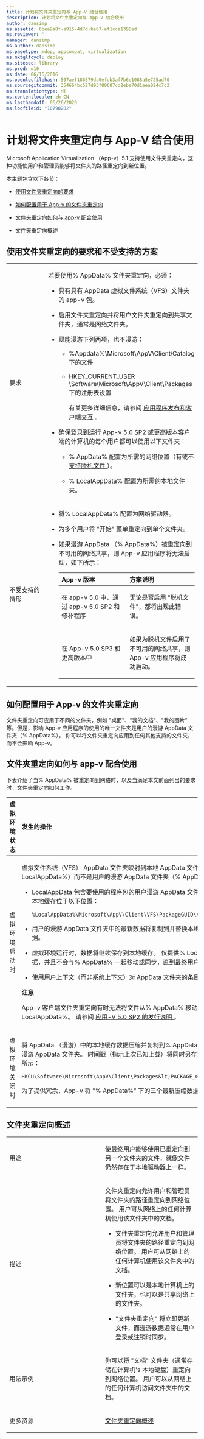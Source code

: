 ```yaml
---
title: 计划将文件夹重定向与 App-V 结合使用
description: 计划将文件夹重定向与 App-V 结合使用
author: dansimp
ms.assetid: 6bea9a8f-a915-4d7d-be67-ef1cca1398ed
ms.reviewer: ''
manager: dansimp
ms.author: dansimp
ms.pagetype: mdop, appcompat, virtualization
ms.mktglfcycl: deploy
ms.sitesec: library
ms.prod: w10
ms.date: 06/16/2016
ms.openlocfilehash: 507aef186579da0efdb3af7b6e1088a5e725ad70
ms.sourcegitcommit: 354664bc527d93f80687cd2eba70d1eea024c7c3
ms.translationtype: MT
ms.contentlocale: zh-CN
ms.lasthandoff: 06/26/2020
ms.locfileid: "10798282"
---
```

# 计划将文件夹重定向与 App-V 结合使用


Microsoft Application Virtualization （App-v）5.1 支持使用文件夹重定向，这种功能使用户和管理员能够将文件夹的路径重定向到新位置。

本主题包含以下各节：

-   [使用文件夹重定向的要求](#bkmk-folder-redir-reqs)

-   [如何配置用于 App-v 的文件夹重定向](#bkmk-folder-redir-cfg)

-   [文件夹重定向如何与 app-v 配合使用](#bkmk-folder-redir-works)

-   [文件夹重定向概述](#bkmk-folder-redir-overview)

## <a href="" id="bkmk-folder-redir-reqs"></a>使用文件夹重定向的要求和不受支持的方案


<table>
<colgroup>
<col width="50%" />
<col width="50%" />
</colgroup>
<tbody>
<tr class="odd">
<td align="left"><p>要求</p></td>
<td align="left"><p>若要使用% AppData% 文件夹重定向，必须：</p>
<ul>
<li><p>具有具有 AppData 虚拟文件系统（VFS）文件夹的 app-v 包。</p></li>
<li><p>启用文件夹重定向并将用户文件夹重定向到共享文件夹，通常是网络文件夹。</p></li>
<li><p>既能漫游下列两项，也不漫游：</p>
<ul>
<li><p>%Appdata%\Microsoft\AppV\Client\Catalog 下的文件</p></li>
<li><p>HKEY_CURRENT_USER \Software\Microsoft\AppV\Client\Packages 下的注册表设置</p>
<p>有关更多详细信息，请参阅 <a href="application-publishing-and-client-interaction.md#bkmk-clt-inter-roam-reqs" data-raw-source="[Application Publishing and Client Interaction](application-publishing-and-client-interaction.md#bkmk-clt-inter-roam-reqs)"> 应用程序发布和客户端交互 </a> 。</p></li>
</ul></li>
<li><p>确保登录到运行 App-v 5.0 SP2 或更高版本客户端的计算机的每个用户都可以使用以下文件夹：</p>
<ul>
<li><p>% AppData% 配置为所需的网络位置（有或不 <a href="https://technet.microsoft.com/library/cc780552.aspx" data-raw-source="[Offline Files](https://technet.microsoft.com/library/cc780552.aspx)"> 支持脱机文件 </a> ）。</p></li>
<li><p>% LocalAppData% 配置为所需的本地文件夹。</p></li>
</ul></li>
</ul></td>
</tr>
<tr class="even">
<td align="left"><p>不受支持的情形</p></td>
<td align="left"><ul>
<li><p>将% LocalAppData% 配置为网络驱动器。</p></li>
<li><p>为多个用户将 "开始" 菜单重定向到单个文件夹。</p></li>
<li><p>如果漫游 AppData （% AppData%）被重定向到不可用的网络共享，则 App-v 应用程序将无法启动，如下所示：</p>
<table>
<colgroup>
<col width="50%" />
<col width="50%" />
</colgroup>
<thead>
<tr class="header">
<th align="left">App-v 版本</th>
<th align="left">方案说明</th>
</tr>
</thead>
<tbody>
<tr class="odd">
<td align="left"><p>在 app-v 5.0 中，通过 app-v 5.0 SP2 和修补程序</p></td>
<td align="left"><p>无论是否启用 "脱机文件"，都将出现此错误。</p></td>
</tr>
<tr class="even">
<td align="left"><p>在 App-v 5.0 SP3 和更高版本中</p></td>
<td align="left"><p>如果为脱机文件启用了不可用的网络共享，则 App-v 应用程序将成功启动。</p></td>
</tr>
</tbody>
</table>
<p> </p></li>
</ul></td>
</tr>
</tbody>
</table>



## <a href="" id="bkmk-folder-redir-cfg"></a>如何配置用于 App-v 的文件夹重定向


文件夹重定向可应用于不同的文件夹，例如 "桌面"、"我的文档"、"我的图片" 等。但是，影响 App-v 应用程序的使用的唯一文件夹是用户的漫游 AppData 文件夹（% AppData%）。 你可以将文件夹重定向应用到任何其他支持的文件夹，而不会影响 App-v。

## <a href="" id="bkmk-folder-redir-works"></a>文件夹重定向如何与 app-v 配合使用


下表介绍了当% AppData% 被重定向到网络时，以及当满足本文前面列出的要求时，文件夹重定向如何工作。

<table>
<colgroup>
<col width="50%" />
<col width="50%" />
</colgroup>
<thead>
<tr class="header">
<th align="left">虚拟环境状态</th>
<th align="left">发生的操作</th>
</tr>
</thead>
<tbody>
<tr class="odd">
<td align="left"><p>虚拟环境启动时</p></td>
<td align="left"><p>虚拟文件系统（VFS） AppData 文件夹映射到本地 AppData 文件夹（% LocalAppData%）而不是用户的漫游 AppData 文件夹（% AppData%）。</p>
<ul>
<li><p>LocalAppData 包含要使用的程序包的用户漫游 AppData 文件夹的本地缓存。 本地缓存位于以下位置：</p>
<p><code>%LocalAppData%\Microsoft\AppV\Client\VFS\PackageGUID\AppData</code></p></li>
<li><p>用户的漫游 AppData 文件夹中的最新数据将复制到并替换本地缓存中的当前数据。</p></li>
<li><p>虚拟环境运行时，数据将继续保存到本地缓存。 仅提供% LocalAppData% 的数据，并且不会与% AppData% 一起移动或同步，直到最终用户关闭计算机。</p></li>
<li><p>使用用户上下文（而非系统上下文）对 AppData 文件夹的条目进行输入。</p></li>
</ul>
<div class="alert">
<strong>注意</strong><br/><p>App-v 客户端文件夹重定向有时无法将文件从% AppData% 移动到% LocalAppData%。 请参阅 <a href="release-notes-for-app-v-50-sp2.md#bkmk-folderredirection" data-raw-source="[Release Notes for App-V 5.0 SP2](release-notes-for-app-v-50-sp2.md#bkmk-folderredirection)"> 应用-V 5.0 SP2 的发行说明 </a> 。</p>
</div>
<div>

</div></td>
</tr>
<tr class="even">
<td align="left"><p>虚拟环境关闭时</p></td>
<td align="left"><p>将 AppData （漫游）中的本地缓存数据压缩并复制到% AppData% 中的 "真正的" 漫游 AppData 文件夹。 时间戳（指示上次已知上载）将同时另存为注册表项，如下所示：</p>
<p><code>HKCU\Software\Microsoft\AppV\Client\Packages&amp;lt;PACKAGE_GUID&gt;\AppDataTime</code></p>
<p>为了提供冗余，App-v 将 "% AppData%" 下的三个最新压缩数据副本保留。</p></td>
</tr>
</tbody>
</table>



## <a href="" id="bkmk-folder-redir-overview"></a>文件夹重定向概述


<table>
<colgroup>
<col width="50%" />
<col width="50%" />
</colgroup>
<tbody>
<tr class="odd">
<td align="left"><p>用途</p></td>
<td align="left"><p>使最终用户能够使用已重定向到另一个文件夹的文件，就像文件仍然存在于本地驱动器上一样。</p></td>
</tr>
<tr class="even">
<td align="left"><p>描述</p></td>
<td align="left"><p>文件夹重定向允许用户和管理员将文件夹的路径重定向到网络位置。 用户可从网络上的任何计算机使用该文件夹中的文档。</p>
<ul>
<li><p>文件夹重定向允许用户和管理员将文件夹的路径重定向到网络位置。 用户可从网络上的任何计算机使用该文件夹中的文档。</p></li>
<li><p>新位置可以是本地计算机上的文件夹，也可以是共享网络上的文件夹。</p></li>
<li><p>"文件夹重定向" 将立即更新文件，而漫游数据通常在用户登录或注销时同步。</p></li>
</ul></td>
</tr>
<tr class="odd">
<td align="left"><p>用法示例</p></td>
<td align="left"><p>你可以将 "文档" 文件夹（通常存储在计算机&#39;s 本地硬盘）重定向到网络位置。 用户可以从网络上的任何计算机访问文件夹中的文档。</p></td>
</tr>
<tr class="even">
<td align="left"><p>更多资源</p></td>
<td align="left"><p><a href="https://technet.microsoft.com/library/cc778976.aspx" data-raw-source="[Folder redirection overview](https://technet.microsoft.com/library/cc778976.aspx)">文件夹重定向概述</a></p></td>
</tr>
</tbody>
</table>
















